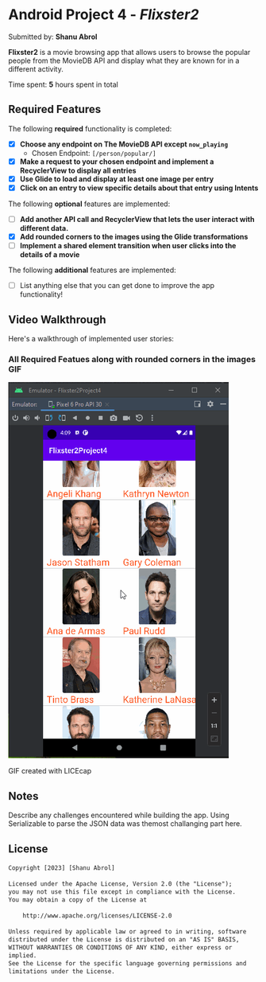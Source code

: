 # Android Project 4 - *Flixster2*

Submitted by: **Shanu Abrol**

**Flixster2** is a movie browsing app that allows users to browse the popular people from the MovieDB API and display
what they are known for in a different activity.

Time spent: **5** hours spent in total

## Required Features

The following **required** functionality is completed:

- [X] **Choose any endpoint on The MovieDB API except `now_playing`**
  - Chosen Endpoint: `[/person/popular/]`
- [X] **Make a request to your chosen endpoint and implement a RecyclerView to display all entries**
- [X] **Use Glide to load and display at least one image per entry**
- [X] **Click on an entry to view specific details about that entry using Intents**

The following **optional** features are implemented:

- [ ] **Add another API call and RecyclerView that lets the user interact with different data.** 
- [X] **Add rounded corners to the images using the Glide transformations**
- [ ] **Implement a shared element transition when user clicks into the details of a movie**

The following **additional** features are implemented:

- [ ] List anything else that you can get done to improve the app functionality!

## Video Walkthrough

Here's a walkthrough of implemented user stories:
### All Required Featues along with rounded corners in the images GIF
<img src='https://github.com/ShanuA123/Flixster2Project4/blob/master/Project4_GIF.gif'/>

<!-- Replace this with whatever GIF tool you used! -->
GIF created with LICEcap

## Notes

Describe any challenges encountered while building the app.
Using Serializable to parse the JSON data was themost challanging part here.

## License

    Copyright [2023] [Shanu Abrol]

    Licensed under the Apache License, Version 2.0 (the "License");
    you may not use this file except in compliance with the License.
    You may obtain a copy of the License at

        http://www.apache.org/licenses/LICENSE-2.0

    Unless required by applicable law or agreed to in writing, software
    distributed under the License is distributed on an "AS IS" BASIS,
    WITHOUT WARRANTIES OR CONDITIONS OF ANY KIND, either express or implied.
    See the License for the specific language governing permissions and
    limitations under the License.
